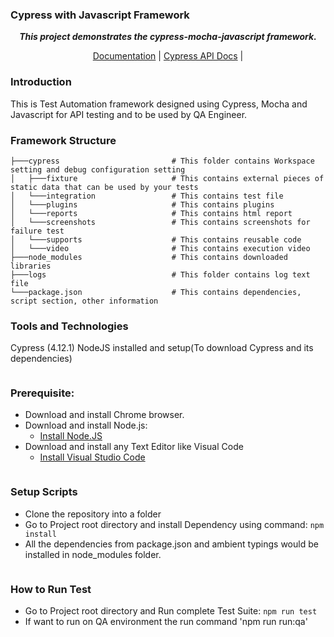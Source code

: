 ### Cypress with Javascript Framework

<p align="center">
   <i><strong>This project demonstrates the cypress-mocha-javascript framework.
</strong></i>
<p>
<p align="center">
  <a href="https://docs.cypress.io/guides/overview/why-cypress.html">Documentation</a> |
  <a href="https://docs.cypress.io/api/api/table-of-contents.html">Cypress API Docs</a> |
</p>

### Introduction 
This is Test Automation framework designed using Cypress, Mocha and Javascript for API testing and to be used by QA Engineer.

### Framework Structure
```
├───cypress                         # This folder contains Workspace setting and debug configuration setting
│   ├───fixture                     # This contains external pieces of static data that can be used by your tests
│   └───integration                 # This contains test file
│   └───plugins                     # This contains plugins
│   └───reports                     # This contains html report
│   └───screenshots                 # This contains screenshots for failure test
│   └───supports                    # This contains reusable code
│   └───video                       # This contains execution video 
├───node_modules                    # This contains downloaded libraries
├───logs                            # This folder contains log text file
└───package.json                    # This contains dependencies, script section, other information
```
### Tools and Technologies
Cypress (4.12.1)
NodeJS installed and setup(To download Cypress and its dependencies)
```
```
### Prerequisite:
* Download and install Chrome browser.
* Download and install Node.js:
  * [Install Node.JS](https://qaloop.tk/blog/install-node-js/ "Install Node.JS")
* Download and install any Text Editor like Visual Code
  * [Install Visual Studio Code](https://qaloop.tk/blog/install-visual-studio-code/ "Install Visual Studio Code")
```
```
### Setup Scripts 
* Clone the repository into a folder 
* Go to Project root directory and install Dependency using command: `npm install`
* All the dependencies from package.json and ambient typings would be installed in node_modules folder.

```
```
### How to Run Test
* Go to Project root directory and Run complete Test Suite: `npm run test`
* If want to run on QA environment the run command 'npm run run:qa' 
